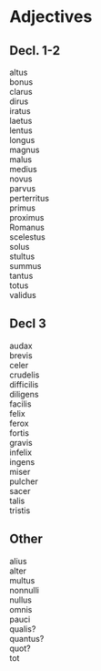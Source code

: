 # Adjectives

## Decl. 1-2  

altus  
bonus  
clarus  
dirus  
iratus  
laetus  
lentus  
longus  
magnus  
malus  
medius  
novus  
parvus  
perterritus  
primus  
proximus  
Romanus  
scelestus  
solus  
stultus  
summus  
tantus  
totus  
validus  

## Decl 3

audax  
brevis  
celer  
crudelis  
difficilis  
diligens  
facilis  
felix  
ferox  
fortis  
gravis  
infelix  
ingens  
miser  
pulcher  
sacer  
talis  
tristis  

## Other

alius  
alter  
multus  
nonnulli  
nullus  
omnis  
pauci  
qualis?  
quantus?  
quot?  
tot  
